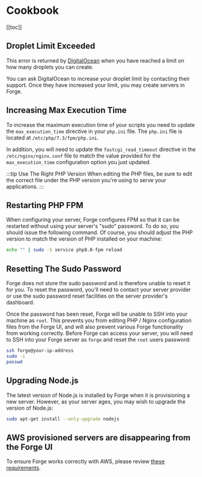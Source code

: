 # Cookbook

[[toc]]

## Droplet Limit Exceeded

This error is returned by [DigitalOcean](https://digitalocean.com) when you have reached a limit on how many droplets you can create.

You can ask DigitalOcean to increase your droplet limit by contacting their support. Once they have increased your limit, you may create servers in Forge.

## Increasing Max Execution Time

To increase the maximum execution time of your scripts you need to update the `max_execution_time` directive in your `php.ini` file. The `php.ini` file is located at `/etc/php/7.3/fpm/php.ini`.

In addition, you will need to update the `fastcgi_read_timeout` directive in the `/etc/nginx/nginx.conf` file to match the value provided for the `max_execution_time` configuration option you just updated.

:::tip Use The Right PHP Version
When editing the PHP files, be sure to edit the correct file under the PHP version you're using to serve your applications.
:::

## Restarting PHP FPM

When configuring your server, Forge configures FPM so that it can be restarted without using your server's "sudo" password. To do so, you should issue the following command. Of course, you should adjust the PHP version to match the version of PHP installed on your machine:

```bash
echo "" | sudo -S service php8.0-fpm reload
```

## Resetting The Sudo Password

Forge does not store the sudo password and is therefore unable to reset it for you. To reset the password, you'll need to contact your server provider or use the sudo password reset facilities on the server provider's dashboard.

Once the password has been reset, Forge will be unable to SSH into your machine as `root`. This prevents you from editing PHP / Nginx configuration files from the Forge UI, and will also prevent various Forge functionality from working correctly. Before Forge can access your server, you will need to SSH into your Forge server as `forge` and reset the `root` users password:

```bash
ssh forge@your-ip-address
sudo -i
passwd
```

## Upgrading Node.js

The latest version of Node.js is installed by Forge when it is provisioning a new server. However, as your server ages, you may wish to upgrade the version of Node.js:

```bash
sudo apt-get install --only-upgrade nodejs
```

## AWS provisioned servers are disappearing from the Forge UI

To ensure Forge works correctly with AWS, please review [these requirements](/1.0/servers/providers.html#amazon-aws-api-access).
